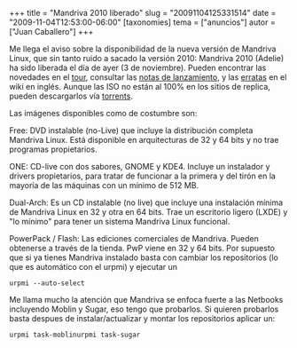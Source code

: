+++
title = "Mandriva 2010 liberado"
slug = "20091104125331514"
date = "2009-11-04T12:53:00-06:00"
[taxonomies]
tema = ["anuncios"]
autor = ["Juan Caballero"]
+++

Me llega el aviso sobre la disponibilidad de la nueva versión de
Mandriva Linux, que sin tanto ruido a sacado la versión 2010:
Mandriva 2010 (Adelie) ha sido liberada el día de ayer (3 de
noviembre).
Pueden encontrar las novedades en el
[tour](http://wiki.mandriva.com/en/2010.0_What%27s_New), consultar las
[notas de lanzamiento](http://wiki.mandriva.com/en/2010_Notes), y las
[erratas](http://wiki.mandriva.com/en/2010_Errata) en el wiki en inglés.
Aunque las ISO no están al 100% en los sitios de replica, pueden
descargarlos vía [torrents](http://torrent.mandriva.com/public/2010.0/).

<!-- more -->
Las imágenes disponibles como de costumbre son:

Free: DVD instalable (no-Live) que incluye la distribución completa
Mandriva Linux. Está disponible en arquitecturas de 32 y 64 bits y no
trae programas propietarios.

ONE: CD-live con dos sabores, GNOME y KDE4. Incluye un instalador y
drivers propietarios, para tratar de funcionar a la primera y del tirón
en la mayoría de las máquinas con un mínimo de 512 MB.

Dual-Arch: Es un CD instalable (no live) que incluye una instalación
mínima de Mandriva Linux en 32 y otra en 64 bits. Trae un escritorio
ligero (LXDE) y "lo mínimo" para tener un sistema Mandriva Linux
funcional.

PowerPack / Flash: Las ediciones comerciales de Mandriva. Pueden
obtenerse a través de la tienda. PwP viene en 32 y 64 bits.
Por supuesto que si ya tienes Mandriva instalado basta con cambiar los
repositorios (lo que es automático con el urpmi) y ejecutar un

    urpmi --auto-select


Me llama mucho la atención que Mandriva se enfoca fuerte a las Netbooks
incluyendo Moblin y Sugar, eso tengo que probarlos. Si quieren probarlos
basta despues de instalar/actualizar y montar los repositorios aplicar
un:

    urpmi task-moblinurpmi task-sugar
